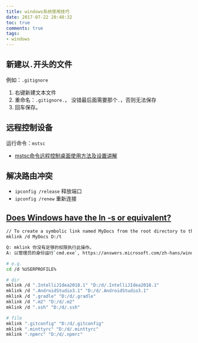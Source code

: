 ```yaml
---
title: windows系统使用技巧
date: 2017-07-22 20:48:32
toc: true
comments: true
tags:
- windows
---
```


## 新建以`.`开头的文件
例如：`.gitignore`
1. 右键新建文本文件
2. 重命名：`.gitignore.`， 没错最后面需要那个`.`，否则无法保存
3. 回车保存。

## 远程控制设备
运行命令：`mstsc`
- [mstsc命令远程控制桌面使用方法及设置讲解](http://www.ittribalwo.com/article/2600.html)

## 解决路由冲突
- `ipconfig /release` 释放端口
- `ipconfig /renew` 重新连接

## [Does Windows have the ln -s or equivalent?](https://superuser.com/questions/182553/does-windows-have-the-ln-s-or-equivalent)
```sh
// To create a symbolic link named MyDocs from the root directory to the \Users\User1\Documents directory, type:
mklink /d MyDocs D:/t
```

```sh
Q: mklink 你没有足够的权限执行此操作。
A: 以管理员的身份运行`cmd.exe`, https://answers.microsoft.com/zh-hans/windows/forum/windows_10-files-winpc/win10/8df12869-96f4-4cd1-a914-355e908a6015

```

```sh
# e.g.
cd /d %USERPROFILE%

# dir
mklink /d ".IntelliJIdea2018.1" "D:/d/.IntelliJIdea2018.1"
mklink /d ".AndroidStudio3.1" "D:/d/.AndroidStudio3.1"
mklink /d ".gradle" "D:/d/.gradle"
mklink /d ".m2" "D:/d/.m2"
mklink /d ".ssh" "D:/d/.ssh"

# file
mklink ".gitconfig" "D:/d/.gitconfig"
mklink ".minttyrc" "D:/d/.minttyrc"
mklink ".npmrc" "D:/d/.npmrc"
```